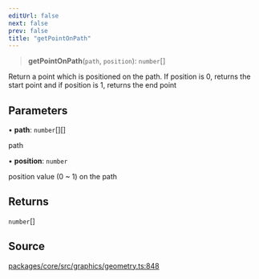 ```yaml
---
editUrl: false
next: false
prev: false
title: "getPointOnPath"
---
```


> **getPointOnPath**(`path`, `position`): `number`[]

Return a point which is positioned on the path.
If position is 0, returns the start point and if position is 1, returns the end point

## Parameters

• **path**: `number`[][]

path

• **position**: `number`

position value (0 ~ 1) on the path

## Returns

`number`[]

## Source

[packages/core/src/graphics/geometry.ts:848](https://github.com/dgmjs/dgmjs/blob/main/packages/core/src/graphics/geometry.ts#L848)
